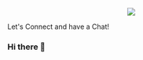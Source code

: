 <p align="center">
  <img src="https://capsule-render.vercel.app/api?type=waving&color=gradient&customColorList=0,2,2,5,30&text=Hello%Guys!&fontAlign=75"/>
</p>

<p style="align:center, fontSize: 32, ">
  Let's Connect and have a Chat!
</p>


### Hi there 👋


